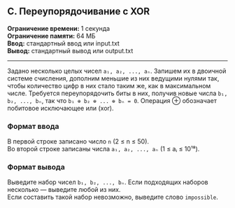 ## C. Переупорядочивание с XOR

**Ограничение времени:** 1 секунда  
**Ограничение памяти:** 64 МБ  
**Ввод:** стандартный ввод или input.txt  
**Вывод:** стандартный вывод или output.txt  

---

Задано несколько целых чисел `a₁, a₂, ..., aₙ`. Запишем их в двоичной системе счисления, дополним меньшие из них ведущими нулями так, чтобы количество цифр в них стало таким же, как в максимальном числе. Требуется переупорядочить биты в них, получив новые числа `b₁, b₂, ..., bₙ`, так что `b₁ ⊕ b₂ ⊕ ... ⊕ bₙ = 0`. Операция ⊕ обозначает побитовое исключающее или (xor).

### Формат ввода

В первой строке записано число `n` (2 ≤ n ≤ 50).  
Во второй строке записаны числа `a₁, a₂, ..., aₙ` (1 ≤ aᵢ ≤ 10¹⁸).

### Формат вывода

Выведите набор чисел `b₁, b₂, ..., bₙ`. Если подходящих наборов несколько — выведите любой из них.  
Если составить такой набор невозможно, выведите слово `impossible`.